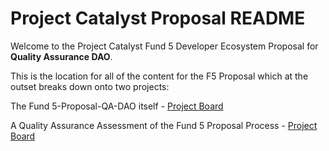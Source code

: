 # Project Catalyst Proposal README

Welcome to the Project Catalyst Fund 5 Developer Ecosystem Proposal for **Quality Assurance DAO**.

This is the location for all of the content for the F5 Proposal which at the outset breaks down onto two projects:

The Fund 5-Proposal-QA-DAO itself - [Project Board](https://github.com/Quality-Assurance-DAO/F5-Developer-ecosystem-Proposal/projects/2)

A Quality Assurance Assessment of the Fund 5 Proposal Process - [Project Board](https://github.com/Quality-Assurance-DAO/F5-Developer-ecosystem-Proposal/projects/1)



